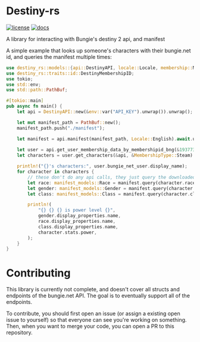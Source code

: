 Destiny-rs
==========

[![license](https://img.shields.io/crates/l/destiny-rs)](LICENSE)
[![docs](https://docs.rs/destiny_rs/badge.svg)](https://docs.rs/destiny_rs)

A library for interacting with Bungie's destiny 2 api, and manifest

A simple example that looks up someone's characters with their bungie.net id, and queries the manifest multiple times:
```rust
use destiny_rs::models::{api::DestinyAPI, locale::Locale, membership::MembershipType, manifest::ManifestKey, manifest_models};
use destiny_rs::traits::id::DestinyMembershipID;
use tokio;
use std::env;
use std::path::PathBuf;

#[tokio::main]
pub async fn main() {
    let api = DestinyAPI::new(&env::var("API_KEY").unwrap()).unwrap();

    let mut manifest_path = PathBuf::new();
    manifest_path.push("./manifest");

    let manifest = api.manifest(manifest_path, Locale::English).await.unwrap();
    
    let user = api.get_user_membership_data_by_membershipid_bng(&19377351,  &MembershipType::Steam).await.unwrap();
    let characters = user.get_characters(&api, &MembershipType::Steam).await.unwrap();

    println!("{}'s characters:", user.bungie_net_user.display_name);
    for character in characters {
        // these don't do any api calls, they just query the downloaded manifest
        let race: manifest_models::Race = manifest.query(character.race_hash, ManifestKey::Race).unwrap();
        let gender: manifest_models::Gender = manifest.query(character.gender_hash, ManifestKey::Gender).unwrap();
        let class: manifest_models::Class = manifest.query(character.class_hash, ManifestKey::Class).unwrap();

        println!(
            "{} {} {} is power level {}",
            gender.display_properties.name,
            race.display_properties.name,
            class.display_properties.name,
            character.stats.power,
        );
    }
}
```

Contributing
=========
This library is currently not complete, and doesn't cover all structs and endpoints of the bungie.net API. The goal is to eventually support all of the endpoints.

To contribute, you should first open an issue (or assign a existing open issue to yourself) so that everyone can see you're working on something.
Then, when you want to merge your code, you can open a PR to this repository.

